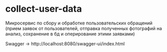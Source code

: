 # collect-user-data
Микросервис по сбору и обработке пользовательских обращений (прием заявок от
пользователей, отправка полученных фотографий на анализ, сохранение в бд и
оперирование этими заявками)

Swagger -> http://localhost:8080/swagger-ui/index.html